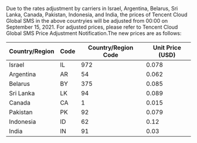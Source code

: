 Due to the rates adjustment by carriers in Israel, Argentina, Belarus, Sri Lanka, Canada, Pakistan, Indonesia, and India, the prices of Tencent Cloud Global SMS in the above countryies will be adjusted from 00:00 on September 15, 2021. For adjusted prices, please refer to Tencent Cloud Global SMS Price Adjustment Notification.The new prices are as follows:

| Country/Region | Code | Country/Region Code | Unit Price (USD) |
| -------------- | ---- | ------------------- | ---------------- |
| Israel          | IL     | 972          | 0.078         |
| Argentina       | AR     | 54           | 0.062        |
| Belarus        | BY     | 375          | 0.085       |
| Sri Lanka      | LK     | 94           | 0.089         |
| Canada        | CA     | 1            | 0.015         |
| Pakistan       | PK     | 92           | 0.079          |
| Indonesia    | ID     | 62           | 0.12         |
| India        | IN     | 91           | 0.03        |
